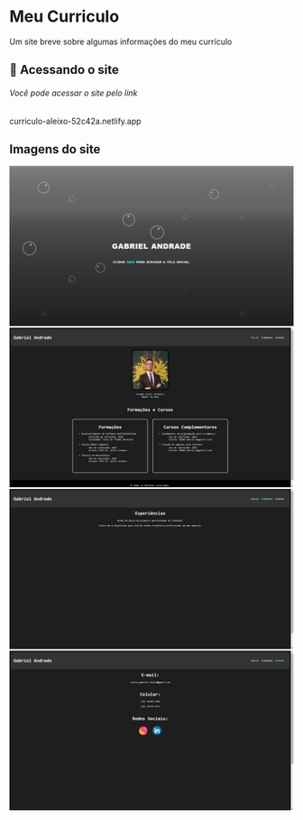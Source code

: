 # Meu Curriculo

Um site breve sobre algumas informações do meu currículo

## 🚀 Acessando o site

<h6>Você pode acessar o site pelo link</h6>
curriculo-aleixo-52c42a.netlify.app

## Imagens do site

<div>
    <img src="./css/img/imagem1.png" alt="Imagem Inicio">
</div>
<div>
    <img src="./css/img/home.png" alt="Imagem Home">
</div>
<div>
    <img src="./css/img/trabalho.png" alt="Imagem Trabalhos">
</div>
<div>
    <img src="./css/img/contato.png" alt="Imagem Contato">
</div>
               